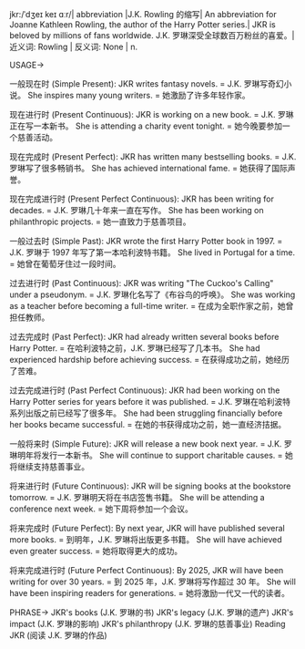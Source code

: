 jkr:/ˈdʒeɪ keɪ ɑːr/| abbreviation |J.K. Rowling 的缩写|  An abbreviation for Joanne Kathleen Rowling, the author of the Harry Potter series.| JKR is beloved by millions of fans worldwide.  J.K. 罗琳深受全球数百万粉丝的喜爱。| 近义词: Rowling | 反义词: None | n.


USAGE->

一般现在时 (Simple Present):
JKR writes fantasy novels. = J.K. 罗琳写奇幻小说。
She inspires many young writers. = 她激励了许多年轻作家。

现在进行时 (Present Continuous):
JKR is working on a new book. = J.K. 罗琳正在写一本新书。
She is attending a charity event tonight. = 她今晚要参加一个慈善活动。

现在完成时 (Present Perfect):
JKR has written many bestselling books. = J.K. 罗琳写了很多畅销书。
She has achieved international fame. = 她获得了国际声誉。

现在完成进行时 (Present Perfect Continuous):
JKR has been writing for decades. = J.K. 罗琳几十年来一直在写作。
She has been working on philanthropic projects. = 她一直致力于慈善项目。

一般过去时 (Simple Past):
JKR wrote the first Harry Potter book in 1997. = J.K. 罗琳于 1997 年写了第一本哈利波特书籍。
She lived in Portugal for a time. = 她曾在葡萄牙住过一段时间。

过去进行时 (Past Continuous):
JKR was writing "The Cuckoo's Calling" under a pseudonym.  = J.K. 罗琳化名写了《布谷鸟的呼唤》。
She was working as a teacher before becoming a full-time writer. = 在成为全职作家之前，她曾担任教师。

过去完成时 (Past Perfect):
JKR had already written several books before Harry Potter. = 在哈利波特之前，J.K. 罗琳已经写了几本书。
She had experienced hardship before achieving success. = 在获得成功之前，她经历了苦难。

过去完成进行时 (Past Perfect Continuous):
JKR had been working on the Harry Potter series for years before it was published.  = J.K. 罗琳在哈利波特系列出版之前已经写了很多年。
She had been struggling financially before her books became successful. = 在她的书获得成功之前，她一直经济拮据。


一般将来时 (Simple Future):
JKR will release a new book next year. = J.K. 罗琳明年将发行一本新书。
She will continue to support charitable causes. = 她将继续支持慈善事业。

将来进行时 (Future Continuous):
JKR will be signing books at the bookstore tomorrow. = J.K. 罗琳明天将在书店签售书籍。
She will be attending a conference next week. = 她下周将参加一个会议。

将来完成时 (Future Perfect):
By next year, JKR will have published several more books. = 到明年，J.K. 罗琳将出版更多书籍。
She will have achieved even greater success. = 她将取得更大的成功。

将来完成进行时 (Future Perfect Continuous):
By 2025, JKR will have been writing for over 30 years. = 到 2025 年，J.K. 罗琳将写作超过 30 年。
She will have been inspiring readers for generations. = 她将激励一代又一代的读者。


PHRASE->
JKR's books (J.K. 罗琳的书)
JKR's legacy (J.K. 罗琳的遗产)
JKR's impact (J.K. 罗琳的影响)
JKR's philanthropy (J.K. 罗琳的慈善事业)
Reading JKR (阅读 J.K. 罗琳的作品)
